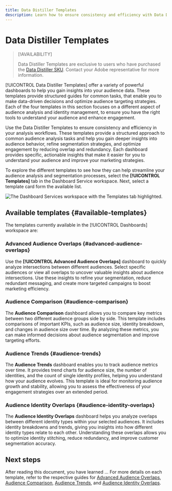 ```yaml
---
title: Data Distiller Templates
description: Learn how to ensure consistency and efficiency with Data Distiller templates that provide a structured guide for common tasks in the Adobe Experience Platform user interface.
---
```


# Data Distiller Templates

>[!AVAILABILITY]
>
>Data Distiller Templates are exclusive to users who have purchased the [Data Distiller SKU](../data-distiller/overview.md). Contact your Adobe representative for more information.

[!UICONTROL Data Distiller Templates] offer a variety of powerful dashboards to help you gain insights into your audience data. These templates provide structured guides for common tasks, that enable you to make data-driven decisions and optimize audience targeting strategies. Each of the four templates in this section focuses on a different aspect of audience analysis and identity management, to ensure you have the right tools to understand your audience and enhance engagement.

Use the Data Distiller Templates to ensure consistency and efficiency in your analysis workflows. These templates provide a structured approach to common audience analysis tasks and help you gain deeper insights into audience behavior, refine segmentation strategies, and optimize engagement by reducing overlap and redundancy. Each dashboard provides specific, actionable insights that make it easier for you to understand your audience and improve your marketing strategies.

To explore the different templates to see how they can help streamline your audience analysis and segmentation processes, select the **[!UICONTROL Templates]** tab in the Dashboard Service workspace. Next, select a template card form the available list. 

![The Dashboard Services workspace with the Templates tab highlighted.]()

## Available templates {#available-templates}

The templates currently available in the [!UICONTROL Dashboards] workspace are:

### Advanced Audience Overlaps {#advanced-audience-overlaps}

Use the **[!UICONTROL Advanced Audience Overlaps]** dashboard to quickly analyze intersections between different audiences. Select specific audiences or view all overlaps to uncover valuable insights about audience intersections. Use these insights to refine your segmentation, reduce redundant messaging, and create more targeted campaigns to boost marketing efficiency.

### Audience Comparison {#audience-comparison}

The **Audience Comparison** dashboard allows you to compare key metrics between two different audience groups side by side. This template includes comparisons of important KPIs, such as audience size, identity breakdown, and changes in audience size over time. By analyzing these metrics, you can make informed decisions about audience segmentation and improve targeting efforts.

### Audience Trends {#audience-trends}

The **Audience Trends** dashboard enables you to track audience metrics over time. It provides trend charts for audience size, the number of identities, and the count of single identity profiles, helping you understand how your audience evolves. This template is ideal for monitoring audience growth and stability, allowing you to assess the effectiveness of your engagement strategies over an extended period.

### Audience Identity Overlaps {#audience-identity-overlaps}

The **Audience Identity Overlaps** dashboard helps you analyze overlaps between different identity types within your selected audiences. It includes identity breakdowns and trends, giving you insights into how different identity types relate to each other. Understanding these overlaps allows you to optimize identity stitching, reduce redundancy, and improve customer segmentation accuracy.

## Next steps

After reading this document, you have learned ... For more details on each template, refer to the respective guides for [Advanced Audience Overlaps](./overlaps.md), [Audience Comparison](./comparison.md), [Audience Trends](./trends.md), and [Audience Identity Overlaps](./identity-overlaps.md).




<!-- ---
title: Data Distiller Templates
description: Learn how to ensure consistency and efficiency with Data Distiller templates that provide structured guide for common tasks in the Adobe Experience Platform user interface.
--- -->
<!-- # Data Distiller templates -->

<!-- 
Main Panel:

Currently in the Templates section of the Dashboards. There are four dashboard templates displayed, each with a short description:
Advanced Audience Overlaps: For analyzing audience intersections to uncover insights.
Audience Comparison: Allows KPI comparison, including audience size and identity breakdown.
Audience Trends: Tracks trends over time for audience size and identities.
Audience Identity Overlaps: Analyzes identity overlaps within selected audiences, along with identity trends and breakdowns.
 -->
